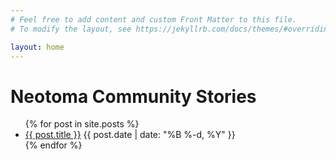```yaml
---
# Feel free to add content and custom Front Matter to this file.
# To modify the layout, see https://jekyllrb.com/docs/themes/#overriding-theme-defaults

layout: home
---
```



<h1>Neotoma Community Stories</h1>

<ul>
  {% for post in site.posts %}
    <li>
      <a href="{{ post.url | relative_url }}">{{ post.title }}</a>
      <span class="post-date">{{ post.date | date: "%B %-d, %Y" }}</span>
    </li>
  {% endfor %}
</ul>
